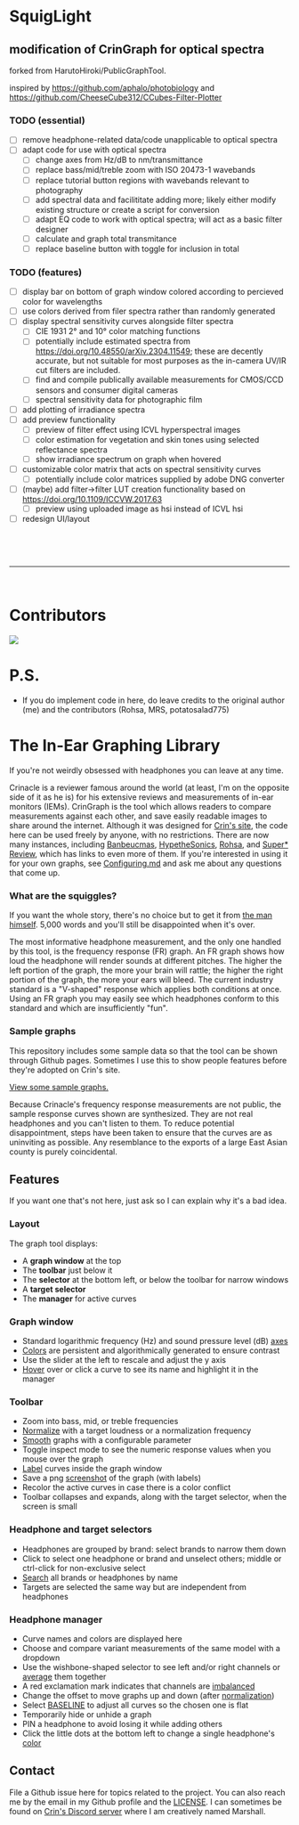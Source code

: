# SquigLight
## modification of CrinGraph for optical spectra
forked from HarutoHiroki/PublicGraphTool.

inspired by https://github.com/aphalo/photobiology and https://github.com/CheeseCube312/CCubes-Filter-Plotter

### TODO (essential)
- [ ] remove headphone-related data/code unapplicable to optical spectra
- [ ] adapt code for use with optical spectra
  - [ ] change axes from Hz/dB to nm/transmittance
  - [ ] replace bass/mid/treble zoom with ISO 20473-1 wavebands
  - [ ] replace tutorial button regions with wavebands relevant to photography
  - [ ] add spectral data and facilititate adding more; likely either modify existing structure or create a script for conversion
  - [ ] adapt EQ code to work with optical spectra; will act as a basic filter designer
  - [ ] calculate and graph total transmitance
  - [ ] replace baseline button with toggle for inclusion in total
### TODO (features)
- [ ] display bar on bottom of graph window colored according to percieved color for wavelengths 
- [ ] use colors derived from filer spectra rather than randomly generated
- [ ] display spectral sensitivity curves alongside filter spectra
  - [ ] CIE 1931 2° and 10° color matching functions 
  - [ ]	potentially include estimated spectra from https://doi.org/10.48550/arXiv.2304.11549; these are decently accurate, but not suitable for most purposes as the in-camera UV/IR cut filters are included.  
  - [ ] find and compile publically available measurements for CMOS/CCD sensors and consumer digital cameras
  - [ ] spectral sensitivity data for photographic film
- [ ] add plotting of irradiance spectra
- [ ] add preview functionality
    - [ ] preview of filter effect using ICVL hyperspectral images
    - [ ] color estimation for vegetation and skin tones using selected reflectance spectra
    - [ ] show irradiance spectrum on graph when hovered
- [ ] customizable color matrix that acts on spectral sensitivity curves
    - [ ] potentially include color matrices supplied by adobe DNG converter
- [ ] (maybe) add filter->filter LUT creation functionality based on https://doi.org/10.1109/ICCVW.2017.63
    - [ ] preview using uploaded image as hsi instead of ICVL hsi
- [ ] redesign UI/layout

&nbsp;

&nbsp;  
  
---
&nbsp;


# Contributors
<a href="https://github.com/HarutoHiroki/PublicGraphTool/graphs/contributors">
  <img src="https://contrib.rocks/image?repo=HarutoHiroki/PublicGraphTool&max=15">
</a>

# P.S.
- If you do implement code in here, do leave credits to the original author (me) and the contributors (Rohsa, MRS, potatosalad775)

# The In-Ear Graphing Library

If you're not weirdly obsessed with headphones you can leave at any time.

Crinacle is a reviewer famous around the world (at least, I'm on the
opposite side of it as he is) for his extensive reviews and measurements
of in-ear monitors (IEMs). CrinGraph is the tool which allows readers to
compare measurements against each other, and save easily readable images
to share around the internet. Although it was designed for
[Crin's site](https://crinacle.com/graphs/graphtool/),
the code here can be used freely by anyone, with no restrictions.
There are now many instances, including
[Banbeucmas](https://banbeu.com/graph/tool/),
[HypetheSonics](https://www.hypethesonics.com/iemdbc/),
[Rohsa](https://rohsa.gitlab.io/graphtool/), and
[Super\* Review](https://squig.link/), which has links to even more of
them. If you're interested in using it for your own graphs, see
[Configuring.md](Configuring.md) and ask me about any questions that
come up.

### What are the squiggles?

If you want the whole story, there's no choice but to get it from
[the man himself](https://crinacle.com/2020/04/08/graphs-101-how-to-read-headphone-measurements/).
5,000 words and you'll still be disappointed when it's over.

The most informative headphone measurement, and the only one handled by
this tool, is the frequency response (FR) graph. An FR graph shows how
loud the headphone will render sounds at different pitches. The higher
the left portion of the graph, the more your brain will rattle; the
higher the right portion of the graph, the more your ears will bleed.
The current industry standard is a "V-shaped" response which applies
both conditions at once. Using an FR graph you may easily see which
headphones conform to this standard and which are insufficiently "fun".

### Sample graphs

This repository includes some sample data so that the tool can be shown
through Github pages. Sometimes I use this to show people features
before they're adopted on Crin's site.

[View some sample graphs.](https://mlochbaum.github.io/CrinGraph/graph.html)

Because Crinacle's frequency response measurements are not public, the
sample response curves shown are synthesized. They are not real
headphones and you can't listen to them. To reduce potential
disappointment, steps have been taken to ensure that the curves are as
uninviting as possible. Any resemblance to the exports of a large East
Asian county is purely coincidental.

## Features

If you want one that's not here, just ask so I can explain why it's a
bad idea.

### Layout

The graph tool displays:
* A **graph window** at the top
* The **toolbar** just below it
* The **selector** at the bottom left, or below the toolbar for narrow windows
* A **target selector**
* The **manager** for active curves

### Graph window

* Standard logarithmic frequency (Hz) and sound pressure level (dB) [axes](Documentation.md#axes)
* [Colors](Documentation.md#colors) are persistent and algorithmically generated to ensure contrast
* Use the slider at the left to rescale and adjust the y axis
* [Hover](Documentation.md#highlight-on-mouseover) over or click a curve to see its name and highlight it in the manager

### Toolbar

* Zoom into bass, mid, or treble frequencies
* [Normalize](Documentation.md#normalization) with a target loudness or a normalization frequency
* [Smooth](Documentation.md#smoothing) graphs with a configurable parameter
* Toggle inspect mode to see the numeric response values when you mouse over the graph
* [Label](Documentation.md#labelling) curves inside the graph window
* Save a png [screenshot](Documentation.md#screenshot) of the graph (with labels)
* Recolor the active curves in case there is a color conflict
* Toolbar collapses and expands, along with the target selector, when the screen is small

### Headphone and target selectors

* Headphones are grouped by brand: select brands to narrow them down
* Click to select one headphone or brand and unselect others; middle or ctrl-click for non-exclusive select
* [Search](Documentation.md#searching) all brands or headphones by name
* Targets are selected the same way but are independent from headphones

### Headphone manager

* Curve names and colors are displayed here
* Choose and compare variant measurements of the same model with a dropdown
* Use the wishbone-shaped selector to see left and/or right channels or [average](Documentation.md#averaging) them together
* A red exclamation mark indicates that channels are [imbalanced](Documentation.md#channel-imbalance-marker)
* Change the offset to move graphs up and down (after [normalization](Documentation.md#normalization))
* Select [BASELINE](Documentation.md#baseline) to adjust all curves so the chosen one is flat
* Temporarily hide or unhide a graph
* PIN a headphone to avoid losing it while adding others
* Click the little dots at the bottom left to change a single headphone's [color](Documentation.md#colors)

## Contact

File a Github issue here for topics related to the project. You can also
reach me by the email in my Github profile and the [LICENSE](LICENSE).
I can sometimes be found on
[Crin's Discord server](https://discord.gg/CtTqcCb) where I am
creatively named Marshall.

